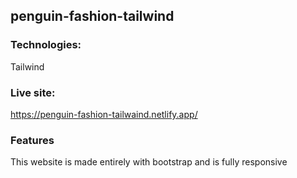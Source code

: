 ## penguin-fashion-tailwind

### Technologies:

Tailwind

### Live site:

https://penguin-fashion-tailwaind.netlify.app/

### Features

This website is made entirely with bootstrap and is fully responsive
